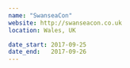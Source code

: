 ```yaml
---
name: "SwanseaCon"
website: http://swanseacon.co.uk
location: Wales, UK

date_start: 2017-09-25
date_end:   2017-09-26
---
```

